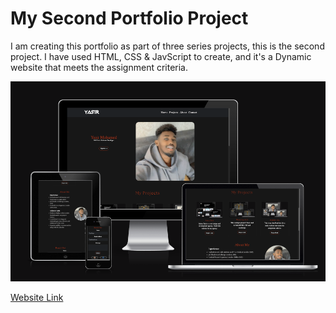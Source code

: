 # My Second Portfolio Project
I am creating this portfolio as part of three series projects, this is the second project. I have used HTML, CSS & JavScript to create, and it's a Dynamic website that meets the assignment criteria.

![MockUp](assets/docs/Mockup.png)


<a href="https://yasirwiifto.github.io/My-Second-Portfolio/index.html">Website Link</a>